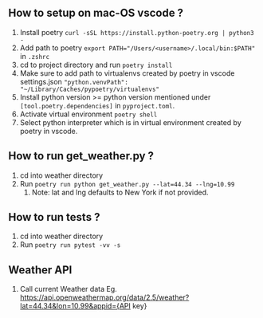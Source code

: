 ## How to setup on mac-OS vscode ?

1. Install poetry `curl -sSL https://install.python-poetry.org | python3 -`
2. Add path to poetry `export PATH="/Users/<username>/.local/bin:$PATH"` in `.zshrc`
3. cd to project directory and run `poetry install`
4. Make sure to add path to virtualenvs created by poetry in vscode settings.json `"python.venvPath": "~/Library/Caches/pypoetry/virtualenvs"`
5. Install python version >= python version mentioned under `[tool.poetry.dependencies]` in `pyproject.toml`.
6. Activate virtual environment `poetry shell`
7. Select python interpreter which is in virtual environment created by poetry in vscode.

## How to run get_weather.py ?

1. cd into weather directory
2. Run `poetry run python get_weather.py --lat=44.34 --lng=10.99`
   1. Note: lat and lng defaults to New York if not provided.

## How to run tests ?

1. cd into weather directory
2. Run `poetry run pytest -vv -s`

## Weather API

1. Call current Weather data Eg. https://api.openweathermap.org/data/2.5/weather?lat=44.34&lon=10.99&appid={API key}
